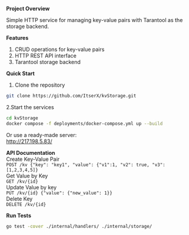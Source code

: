 **Project Overview**

Simple HTTP service for managing key-value pairs with Tarantool as the storage backend.

**Features**
1. CRUD operations for key-value pairs
2. HTTP REST API interface
3. Tarantool storage backend

**Quick Start**
1. Clone the repository
```bash
git clone https://github.com/ItserX/kvStorage.git
```  
2.Start the services
```bash  
cd kvStorage  
docker compose -f deployments/docker-compose.yml up --build
```
Or use a ready-made server:  
http://217.198.5.83/

**API Documentation**  
Create Key-Value Pair  
`POST /kv {"key": "key1", "value": {"v1":1, "v2": true, "v3": [1,2,3,4,5]}`  
Get Value by Key  
`GET /kv/{id}`  
Update Value by key  
`PUT /kv/{id} {"value": {"new_value": 1}}`  
Delete Key  
`DELETE /kv/{id}`  

**Run Tests**  
```bash
go test -cover ./internal/handlers/ ./internal/storage/
```
